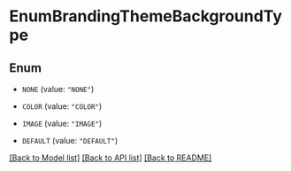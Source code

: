 # EnumBrandingThemeBackgroundType

## Enum


* `NONE` (value: `"NONE"`)

* `COLOR` (value: `"COLOR"`)

* `IMAGE` (value: `"IMAGE"`)

* `DEFAULT` (value: `"DEFAULT"`)


[[Back to Model list]](../README.md#documentation-for-models) [[Back to API list]](../README.md#documentation-for-api-endpoints) [[Back to README]](../README.md)


